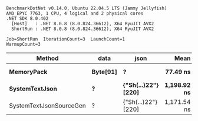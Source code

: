 ```

BenchmarkDotNet v0.14.0, Ubuntu 22.04.5 LTS (Jammy Jellyfish)
AMD EPYC 7763, 1 CPU, 4 logical and 2 physical cores
.NET SDK 8.0.402
  [Host]   : .NET 8.0.8 (8.0.824.36612), X64 RyuJIT AVX2
  ShortRun : .NET 8.0.8 (8.0.824.36612), X64 RyuJIT AVX2

Job=ShortRun  IterationCount=3  LaunchCount=1  
WarmupCount=3  

```
| Method                  | data     | json                | Mean        | Error     | StdDev   | Min         | Max         | Gen0   | Allocated |
|------------------------ |--------- |-------------------- |------------:|----------:|---------:|------------:|------------:|-------:|----------:|
| **MemoryPack**              | **Byte[91]** | **?**                   |    **77.49 ns** |  **3.641 ns** | **0.200 ns** |    **77.27 ns** |    **77.66 ns** | **0.0019** |     **168 B** |
| **SystemTextJson**          | **?**        | **{&quot;Sh(...)22&quot;} [220]** | **1,198.92 ns** | **66.597 ns** | **3.650 ns** | **1,195.68 ns** | **1,202.87 ns** | **0.0019** |     **168 B** |
| SystemTextJsonSourceGen | ?        | {&quot;Sh(...)22&quot;} [220] | 1,171.54 ns | 53.952 ns | 2.957 ns | 1,168.57 ns | 1,174.49 ns | 0.0019 |     168 B |
